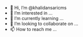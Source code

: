 - 👋 Hi, I’m @khalidansaricms
- 👀 I’m interested in ...
- 🌱 I’m currently learning ...
- 💞️ I’m looking to collaborate on ...
- 📫 How to reach me ...

<!---
khalidansaricms/khalidansaricms is a ✨ special ✨ repository because its `README.md` (this file) appears on your GitHub profile.
You can click the Preview link to take a look at your changes.
--->
